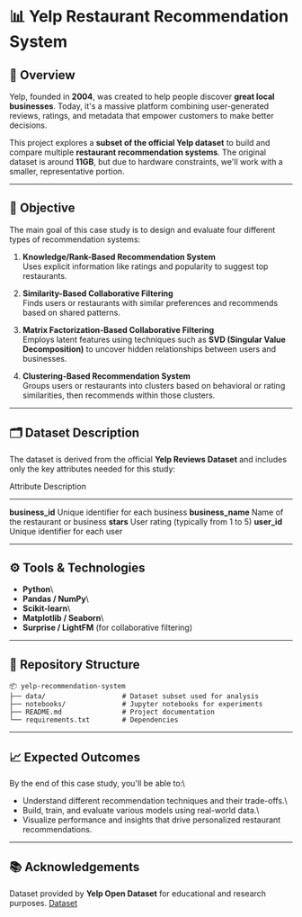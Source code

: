 # 📊 Yelp Restaurant Recommendation System

## 🧠 Overview

Yelp, founded in **2004**, was created to help people discover **great
local businesses**. Today, it's a massive platform combining
user-generated reviews, ratings, and metadata that empower customers to
make better decisions.

This project explores a **subset of the official Yelp dataset** to build
and compare multiple **restaurant recommendation systems**. The original
dataset is around **11GB**, but due to hardware constraints, we'll work
with a smaller, representative portion.

------------------------------------------------------------------------

## 🎯 Objective

The main goal of this case study is to design and evaluate four
different types of recommendation systems:

1.  **Knowledge/Rank-Based Recommendation System**\
    Uses explicit information like ratings and popularity to suggest top
    restaurants.

2.  **Similarity-Based Collaborative Filtering**\
    Finds users or restaurants with similar preferences and recommends
    based on shared patterns.

3.  **Matrix Factorization-Based Collaborative Filtering**\
    Employs latent features using techniques such as **SVD (Singular
    Value Decomposition)** to uncover hidden relationships between users
    and businesses.

4.  **Clustering-Based Recommendation System**\
    Groups users or restaurants into clusters based on behavioral or
    rating similarities, then recommends within those clusters.

------------------------------------------------------------------------

## 🗂️ Dataset Description

The dataset is derived from the official **Yelp Reviews Dataset** and
includes only the key attributes needed for this study:

  Attribute           Description
  ------------------- -------------------------------------
  **business_id**     Unique identifier for each business
  **business_name**   Name of the restaurant or business
  **stars**           User rating (typically from 1 to 5)
  **user_id**         Unique identifier for each user

------------------------------------------------------------------------

## ⚙️ Tools & Technologies

-   **Python**\
-   **Pandas / NumPy**\
-   **Scikit-learn**\
-   **Matplotlib / Seaborn**\
-   **Surprise / LightFM** (for collaborative filtering)

------------------------------------------------------------------------

## 📁 Repository Structure

    📦 yelp-recommendation-system
    ├── data/                   # Dataset subset used for analysis
    ├── notebooks/              # Jupyter notebooks for experiments
    ├── README.md               # Project documentation
    └── requirements.txt        # Dependencies

------------------------------------------------------------------------

## 📈 Expected Outcomes

By the end of this case study, you'll be able to:\
- Understand different recommendation techniques and their trade-offs.\
- Build, train, and evaluate various models using real-world data.\
- Visualize performance and insights that drive personalized restaurant
recommendations.

------------------------------------------------------------------------

## 📚 Acknowledgements

Dataset provided by **Yelp Open Dataset** for educational and research
purposes. [Dataset](https://drive.google.com/file/d/17wZtuKFk_gf-RLwDTcGxvKa_FIDt9CbB/view)
